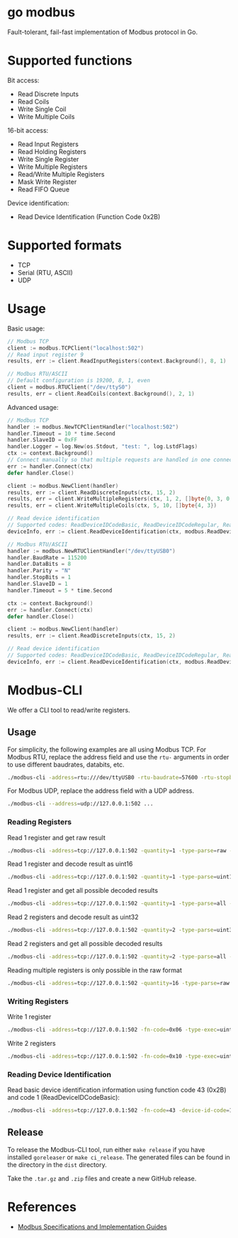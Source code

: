 # go modbus
Fault-tolerant, fail-fast implementation of Modbus protocol in Go.

# Supported functions

Bit access:
- Read Discrete Inputs
- Read Coils
- Write Single Coil
- Write Multiple Coils

16-bit access:
- Read Input Registers
- Read Holding Registers
- Write Single Register
- Write Multiple Registers
- Read/Write Multiple Registers
- Mask Write Register
- Read FIFO Queue

Device identification:
- Read Device Identification (Function Code 0x2B)

# Supported formats
- TCP
- Serial (RTU, ASCII)
- UDP

# Usage
Basic usage:
```go
// Modbus TCP
client := modbus.TCPClient("localhost:502")
// Read input register 9
results, err := client.ReadInputRegisters(context.Background(), 8, 1)

// Modbus RTU/ASCII
// Default configuration is 19200, 8, 1, even
client = modbus.RTUClient("/dev/ttyS0")
results, err = client.ReadCoils(context.Background(), 2, 1)
```

Advanced usage:
```go
// Modbus TCP
handler := modbus.NewTCPClientHandler("localhost:502")
handler.Timeout = 10 * time.Second
handler.SlaveID = 0xFF
handler.Logger = log.New(os.Stdout, "test: ", log.LstdFlags)
ctx := context.Background()
// Connect manually so that multiple requests are handled in one connection session
err := handler.Connect(ctx)
defer handler.Close()

client := modbus.NewClient(handler)
results, err := client.ReadDiscreteInputs(ctx, 15, 2)
results, err = client.WriteMultipleRegisters(ctx, 1, 2, []byte{0, 3, 0, 4})
results, err = client.WriteMultipleCoils(ctx, 5, 10, []byte{4, 3})

// Read device identification
// Supported codes: ReadDeviceIDCodeBasic, ReadDeviceIDCodeRegular, ReadDeviceIDCodeExtended
deviceInfo, err := client.ReadDeviceIdentification(ctx, modbus.ReadDeviceIDCodeBasic)
```

```go
// Modbus RTU/ASCII
handler := modbus.NewRTUClientHandler("/dev/ttyUSB0")
handler.BaudRate = 115200
handler.DataBits = 8
handler.Parity = "N"
handler.StopBits = 1
handler.SlaveID = 1
handler.Timeout = 5 * time.Second

ctx := context.Background()
err := handler.Connect(ctx)
defer handler.Close()

client := modbus.NewClient(handler)
results, err := client.ReadDiscreteInputs(ctx, 15, 2)

// Read device identification
// Supported codes: ReadDeviceIDCodeBasic, ReadDeviceIDCodeRegular, ReadDeviceIDCodeExtended
deviceInfo, err := client.ReadDeviceIdentification(ctx, modbus.ReadDeviceIDCodeBasic)
```

# Modbus-CLI

We offer a CLI tool to read/write registers.

## Usage

For simplicity, the following examples are all using Modbus TCP.
For Modbus RTU, replace the address field and use the `rtu-` arguments in order to use different baudrates, databits, etc.
```sh
./modbus-cli -address=rtu:///dev/ttyUSB0 -rtu-baudrate=57600 -rtu-stopbits=2 -rtu-parity=N -rtu-databits=8 ...
```

For Modbus UDP, replace the address field with a UDP address.
```sh
./modbus-cli --address=udp://127.0.0.1:502 ...
```

### Reading Registers

Read 1 register and get raw result
```sh
./modbus-cli -address=tcp://127.0.0.1:502 -quantity=1 -type-parse=raw -register=42
```

Read 1 register and decode result as uint16
```sh
./modbus-cli -address=tcp://127.0.0.1:502 -quantity=1 -type-parse=uint16 -register=42
```

Read 1 register and get all possible decoded results
```sh
./modbus-cli -address=tcp://127.0.0.1:502 -quantity=1 -type-parse=all -register=42
```

Read 2 registers and decode result as uint32
```sh
./modbus-cli -address=tcp://127.0.0.1:502 -quantity=2 -type-parse=uint32 -register=42
```

Read 2 registers and get all possible decoded results
```sh
./modbus-cli -address=tcp://127.0.0.1:502 -quantity=2 -type-parse=all -register=42
```

Reading multiple registers is only possible in the raw format
```sh
./modbus-cli -address=tcp://127.0.0.1:502 -quantity=16 -type-parse=raw -register=42
```

### Writing Registers

Write 1 register 
```sh
./modbus-cli -address=tcp://127.0.0.1:502 -fn-code=0x06 -type-exec=uint16 -register=42 -write-value=7
```

Write 2 registers
```sh
./modbus-cli -address=tcp://127.0.0.1:502 -fn-code=0x10 -type-exec=uint32 -register=42 -write-value=7
```

### Reading Device Identification
Read basic device identification information using function code 43 (0x2B) and code 1 (ReadDeviceIDCodeBasic):
```sh
./modbus-cli -address=tcp://127.0.0.1:502 -fn-code=43 -device-id-code=1
```

## Release

To release the Modbus-CLI tool, run either `make release` if you have installed `goreleaser` or `make ci_release`.
The generated files can be found in the directory in the `dist` directory.

Take the `.tar.gz` and `.zip` files and create a new GitHub release.

# References
- [Modbus Specifications and Implementation Guides](http://www.modbus.org/specs.php)
